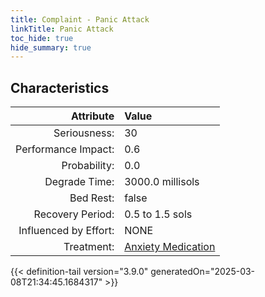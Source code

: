 ```yaml
---
title: Complaint - Panic Attack
linkTitle: Panic Attack
toc_hide: true
hide_summary: true
---
```

<!-- This is generated by the MarsSim HelpGenertor, do not edit. -->

## Characteristics

| Attribute      | Value |
|--------:|:------|
|Seriousness:|30|
|Performance Impact:|0.6|
|Probability:|0.0|
|Degrade Time:|3000.0 millisols|
|Bed Rest:|false|
|Recovery Period:|0.5 to 1.5 sols|
|Influenced by Effort:|NONE|
|Treatment:|[Anxiety Medication](/docs/definitions/treatment/anxiety-medication)|
 


{{< definition-tail version="3.9.0" generatedOn="2025-03-08T21:34:45.1684317" >}}

